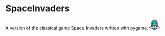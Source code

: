 # SpaceInvaders
A version of the classical game Space Invaders written with pygame.
![](/spaceship.png)
